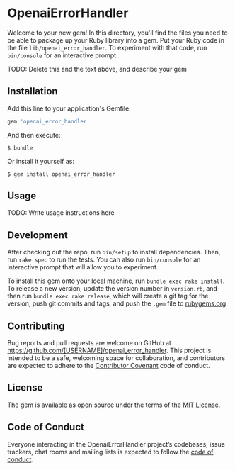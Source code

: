 # OpenaiErrorHandler

Welcome to your new gem! In this directory, you'll find the files you need to be able to package up your Ruby library into a gem. Put your Ruby code in the file `lib/openai_error_handler`. To experiment with that code, run `bin/console` for an interactive prompt.

TODO: Delete this and the text above, and describe your gem

## Installation

Add this line to your application's Gemfile:

```ruby
gem 'openai_error_handler'
```

And then execute:

    $ bundle

Or install it yourself as:

    $ gem install openai_error_handler

## Usage

TODO: Write usage instructions here

## Development

After checking out the repo, run `bin/setup` to install dependencies. Then, run `rake spec` to run the tests. You can also run `bin/console` for an interactive prompt that will allow you to experiment.

To install this gem onto your local machine, run `bundle exec rake install`. To release a new version, update the version number in `version.rb`, and then run `bundle exec rake release`, which will create a git tag for the version, push git commits and tags, and push the `.gem` file to [rubygems.org](https://rubygems.org).

## Contributing

Bug reports and pull requests are welcome on GitHub at https://github.com/[USERNAME]/openai_error_handler. This project is intended to be a safe, welcoming space for collaboration, and contributors are expected to adhere to the [Contributor Covenant](http://contributor-covenant.org) code of conduct.

## License

The gem is available as open source under the terms of the [MIT License](https://opensource.org/licenses/MIT).

## Code of Conduct

Everyone interacting in the OpenaiErrorHandler project’s codebases, issue trackers, chat rooms and mailing lists is expected to follow the [code of conduct](https://github.com/[USERNAME]/openai_error_handler/blob/master/CODE_OF_CONDUCT.md).
